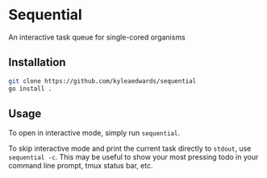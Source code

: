 # Sequential

An interactive task queue for single-cored organisms

## Installation

```sh
git clone https://github.com/kyleaedwards/sequential
go install .
```

## Usage

To open in interactive mode, simply run `sequential`.

To skip interactive mode and print the current task directly to `stdout`, use `sequential -c`. This may be useful to show your most pressing todo in your command line prompt, tmux status bar, etc.
